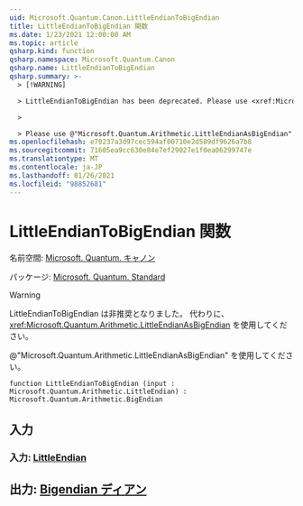 ```yaml
---
uid: Microsoft.Quantum.Canon.LittleEndianToBigEndian
title: LittleEndianToBigEndian 関数
ms.date: 1/23/2021 12:00:00 AM
ms.topic: article
qsharp.kind: function
qsharp.namespace: Microsoft.Quantum.Canon
qsharp.name: LittleEndianToBigEndian
qsharp.summary: >-
  > [!WARNING]

  > LittleEndianToBigEndian has been deprecated. Please use <xref:Microsoft.Quantum.Arithmetic.LittleEndianAsBigEndian> instead.

  >

  > Please use @"Microsoft.Quantum.Arithmetic.LittleEndianAsBigEndian".
ms.openlocfilehash: e70237a3d97cec594af00710e2d589df9626a7b8
ms.sourcegitcommit: 71605ea9cc630e84e7ef29027e1f0ea06299747e
ms.translationtype: MT
ms.contentlocale: ja-JP
ms.lasthandoff: 01/26/2021
ms.locfileid: "98852681"
---
```

# <a name="littleendiantobigendian-function"></a>LittleEndianToBigEndian 関数

名前空間: [Microsoft. Quantum. キャノン](xref:Microsoft.Quantum.Canon)

パッケージ: [Microsoft. Quantum. Standard](https://nuget.org/packages/Microsoft.Quantum.Standard)


> [!WARNING]
> LittleEndianToBigEndian は非推奨となりました。 代わりに、<xref:Microsoft.Quantum.Arithmetic.LittleEndianAsBigEndian> を使用してください。
>
> @"Microsoft.Quantum.Arithmetic.LittleEndianAsBigEndian" を使用してください。



```qsharp
function LittleEndianToBigEndian (input : Microsoft.Quantum.Arithmetic.LittleEndian) : Microsoft.Quantum.Arithmetic.BigEndian
```


## <a name="input"></a>入力

### <a name="input--littleendian"></a>入力: [LittleEndian](xref:Microsoft.Quantum.Arithmetic.LittleEndian)





## <a name="output--bigendian"></a>出力: [Bigendian ディアン](xref:Microsoft.Quantum.Arithmetic.BigEndian)

